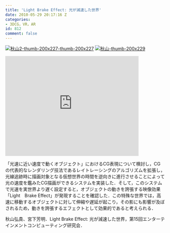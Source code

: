 ```yaml
---
title: 'Light Brake Effect: 光が減速した世界'
date: 2010-05-29 20:17:16 Z
categories:
- 3DCG，VR，AR
id: 812
comment: false
---
```


[![秋山2-thumb-200x227-thumb-200x227](/wp-content/uploads/2015/03/秋山2-thumb-200x227-thumb.jpg)](/wp-content/uploads/2015/03/秋山2-thumb-200x227-thumb.jpg)
[![秋山-thumb-200x229](/wp-content/uploads/2015/03/秋山-thumb.jpg)](/wp-content/uploads/2015/03/秋山-thumb.jpg)


<iframe width="420" height="315" src="https://www.youtube.com/embed/NN5lfp5EQrQ" frameborder="0" allowfullscreen></iframe>




「光速に近い速度で動くオブジェクト」におけるCG表現について検討し，CG の代表的なレンダリング技法であるレイトレーシングのアルゴリズムを拡張し，光線追跡時に描画対象となる仮想世界の時間を逆向きに進行させることによって光の速度を鑑みたCG描画ができるシステムを実装した．そして，このシステムで光速を実世界より遅く設定すると，オブジェクトの動きを誇張する映像効果「Light　Brake Effect」が発現することを確認した．この特殊な世界では，高速に移動するオブジェクトに対して伸縮や遅延が起こり，その影にも影響が及ぼされるため，動きを誇張するエフェクトとして効果的であると考えられる．

秋山弘貴、宮下芳明．Light Brake Effect: 光が減速した世界，第15回エンターテインメントコンピューティング研究会．

